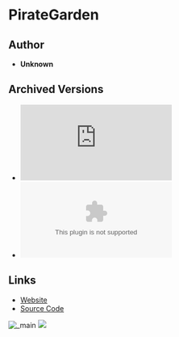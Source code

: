 <detail>

# PirateGarden
  
>
  
## Author 
- **Unknown** 

## Archived Versions 
- ![PirateGarden - 1.1](https://github.com/masato462/Minicraft-Rebuild-and-Mod-Archives/raw/master/minicraft_archives/Minicraft%20Mods/PirateGarden/PirateGarden11.jar) 
- ![PirateGarden - 0.6 Source Code](https://github.com/masato462/Minicraft-Rebuild-and-Mod-Archives/raw/master/minicraft_archives/Minicraft%20Mods/PirateGarden/PirateGarden06.zip) 

## Links
- [Website]()  
- [Source Code]()  

![_main](https://github.com/masato462/Minicraft-Rebuild-and-Mod-Archives/blob/master/minicraft_archives/readme_shot/)
![](https://github.com/masato462/Minicraft-Rebuild-and-Mod-Archives/blob/master/minicraft_archives/readme_shot/)
</detail>
<p>

<detail>